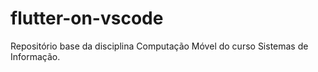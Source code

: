 # flutter-on-vscode
Repositório base da disciplina Computação Móvel do curso Sistemas de Informação.
